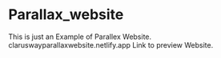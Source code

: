 # Parallax_website
This is just an Example of Parallex Website.
claruswayparallaxwebsite.netlify.app Link to preview Website.
